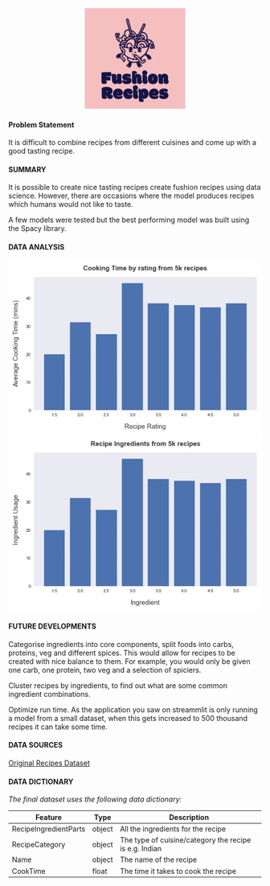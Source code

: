 
<div style="text-align:center"><img src="fushion_recipes.png" /></div>

#### Problem Statement

It is difficult to combine recipes from different cuisines and come up with a good tasting recipe.

#### SUMMARY 

It is possible to create nice tasting recipes create fushion recipes using data science. However, there are occasions where the model produces recipes which humans would not like to taste.

A few models were tested but the best performing model was built using the Spacy library.

#### DATA ANALYSIS
![alt text](./images/ratings_time.jpg)
![alt text](./images/recipe_ingredients.jpg)
#### FUTURE DEVELOPMENTS
Categorise ingredients into core components, split foods into carbs, proteins, veg and different spices. This would allow for recipes to be created with nice balance to them. For example, you would only be given one carb, one protein, two veg and a selection of spiciers.

Cluster recipes by  ingredients, to find out what are some common ingredient combinations.

Optimize run time. As the application you saw on streammlit is only running a model from a small dataset, when this gets increased to 500 thousand recipes it can take some time.  


#### DATA SOURCES
[Original Recipes Dataset](https://www.kaggle.com/shuyangli94/food-com-recipes-and-user-interactions?select=RAW_recipes.csv)

#### DATA DICTIONARY
*The final dataset uses the following data dictionary:*

| Feature        	    | Type   	| Description                                                                                                      	|
|-------------------	|--------	|------------------------------------------------------------------------------------------------------------	|
| RecipeIngredientParts | object  	| All the ingredients for the recipe                                                                      	|
| RecipeCategory   	| object 	| The type of cuisine/category the recipe is e.g. Indian                                  	|
| Name     	| object 	| The name of the recipe
| CookTime   	| float  	| The time it takes to cook the recipe    